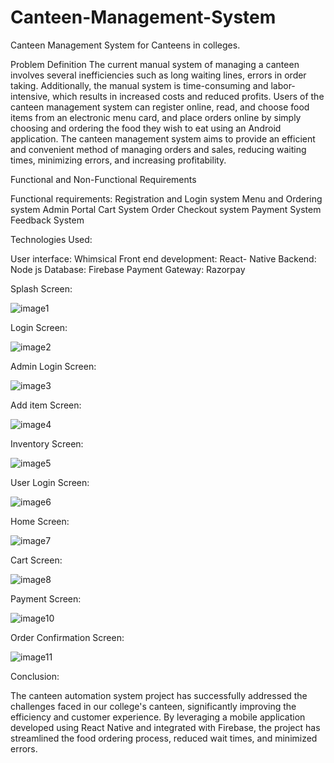 # Canteen-Management-System
Canteen Management System for Canteens in colleges.

Problem Definition
The current manual system of managing a canteen involves several inefficiencies such as long waiting lines, errors in order taking. Additionally, the manual system is time-consuming and labor-intensive, which results in increased costs and reduced profits. Users of the canteen management system can register online, read, and choose food items from an electronic menu card, and place orders online by simply choosing and ordering the food they wish to eat using an Android application. The canteen management system aims to provide an efficient and convenient method of managing orders and sales, reducing waiting times, minimizing errors, and increasing profitability.

Functional and Non-Functional Requirements

Functional requirements:
Registration and Login system
Menu and Ordering system
Admin Portal 
Cart System 
Order Checkout system 
Payment System 
Feedback System

Technologies Used:

User interface: Whimsical
Front end development: React- Native
Backend: Node js
Database: Firebase
Payment Gateway: Razorpay

Splash Screen:

![image1](https://github.com/HS-pro/Canteen-Management-System/assets/73381413/753bb0d0-2c36-4119-8e23-c4cee6786483)

Login Screen:

![image2](https://github.com/HS-pro/Canteen-Management-System/assets/73381413/64d8f0e3-f435-4f71-a34d-3cd54959c666)

Admin Login Screen:

![image3](https://github.com/HS-pro/Canteen-Management-System/assets/73381413/38970475-2820-4650-b791-077da95436e9)

Add item Screen:

![image4](https://github.com/HS-pro/Canteen-Management-System/assets/73381413/62e1c1b3-c8b9-4480-b82b-bb6c1df5b4fc)

Inventory Screen:

![image5](https://github.com/HS-pro/Canteen-Management-System/assets/73381413/629ea29a-b7a6-4dc9-ab2a-b1b457bf2d3f)

User Login Screen:

![image6](https://github.com/HS-pro/Canteen-Management-System/assets/73381413/fcd8de86-e2a6-4d8a-a3f0-0726aa811e8b)

Home Screen:

![image7](https://github.com/HS-pro/Canteen-Management-System/assets/73381413/95e2b257-69b3-4d8a-9172-954246052f2f)

Cart Screen:

![image8](https://github.com/HS-pro/Canteen-Management-System/assets/73381413/0ee7d187-530c-4834-b1d5-88965da37589)

Payment Screen:

![image10](https://github.com/HS-pro/Canteen-Management-System/assets/73381413/a67377d3-a2ff-4fdf-8928-041a063eb35c)

Order Confirmation Screen:

![image11](https://github.com/HS-pro/Canteen-Management-System/assets/73381413/e101f15d-ca45-438c-a748-7e8869ff5a74)

Conclusion:

The canteen automation system project has successfully addressed the challenges faced in our college's canteen, significantly improving the efficiency and customer experience. By leveraging a mobile application developed using React Native and integrated with Firebase, the project has streamlined the food ordering process, reduced wait times, and minimized errors.









